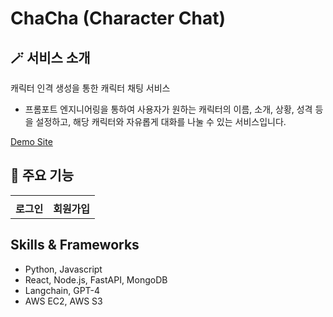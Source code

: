 # ChaCha (Character Chat)

## 🪄 서비스 소개
캐릭터 인격 생성을 통한 캐릭터 채팅 서비스
- 프롬포트 엔지니어링을 통하여 사용자가 원하는 캐릭터의 이름, 소개, 상황, 성격 등을 설정하고, 해당 캐릭터와 자유롭게 대화를 나눌 수 있는 서비스입니다.

[Demo Site](http://ec2-3-34-216-122.ap-northeast-2.compute.amazonaws.com/character)

## 📌 주요 기능
<table>
  <tr>
    <td></td>
    <td></td>
  </tr>
  <tr>
    <td align="center"><b>로그인</b></td>
    <td align="center"><b>회원가입</b></td>
  </tr>
</table>

## Skills & Frameworks
- Python, Javascript
- React, Node.js, FastAPI, MongoDB
- Langchain, GPT-4
- AWS EC2, AWS S3